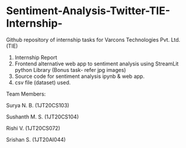 # Sentiment-Analysis-Twitter-TIE-Internship-

Github repository of internship tasks for Varcons Technologies Pvt. Ltd. (TIE)

1) Internship Report
2) Frontend alternative web app to sentiment analysis using StreamLit python Library (Bonus task- refer jpg images)
3) Source code for sentiment analysis ipynb & web app.
4) csv file (dataset) used.

Team Members:

Surya N. B. (1JT20CS103)

Sushanth M. S. (1JT20CS104)

Rishi V. (1JT20CS072)

Srishan S. (1JT20AI044)
